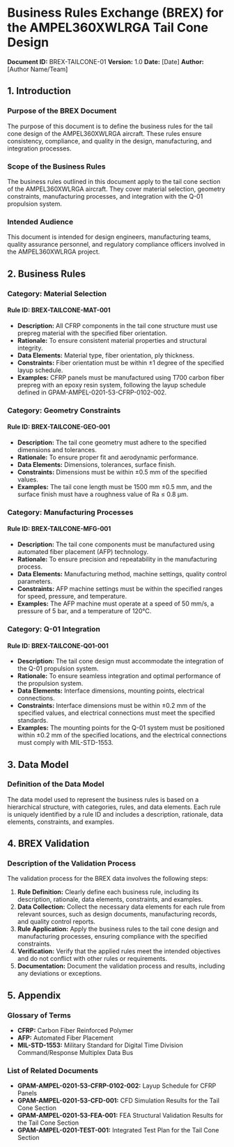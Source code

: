 # Business Rules Exchange (BREX) for the AMPEL360XWLRGA Tail Cone Design

**Document ID:** BREX-TAILCONE-01
**Version:** 1.0
**Date:** [Date]
**Author:** [Author Name/Team]

## 1. Introduction

### Purpose of the BREX Document
The purpose of this document is to define the business rules for the tail cone design of the AMPEL360XWLRGA aircraft. These rules ensure consistency, compliance, and quality in the design, manufacturing, and integration processes.

### Scope of the Business Rules
The business rules outlined in this document apply to the tail cone section of the AMPEL360XWLRGA aircraft. They cover material selection, geometry constraints, manufacturing processes, and integration with the Q-01 propulsion system.

### Intended Audience
This document is intended for design engineers, manufacturing teams, quality assurance personnel, and regulatory compliance officers involved in the AMPEL360XWLRGA project.

## 2. Business Rules

### Category: Material Selection

#### Rule ID: BREX-TAILCONE-MAT-001
- **Description:** All CFRP components in the tail cone structure must use prepreg material with the specified fiber orientation.
- **Rationale:** To ensure consistent material properties and structural integrity.
- **Data Elements:** Material type, fiber orientation, ply thickness.
- **Constraints:** Fiber orientation must be within ±1 degree of the specified layup schedule.
- **Examples:** CFRP panels must be manufactured using T700 carbon fiber prepreg with an epoxy resin system, following the layup schedule defined in GPAM-AMPEL-0201-53-CFRP-0102-002.

### Category: Geometry Constraints

#### Rule ID: BREX-TAILCONE-GEO-001
- **Description:** The tail cone geometry must adhere to the specified dimensions and tolerances.
- **Rationale:** To ensure proper fit and aerodynamic performance.
- **Data Elements:** Dimensions, tolerances, surface finish.
- **Constraints:** Dimensions must be within ±0.5 mm of the specified values.
- **Examples:** The tail cone length must be 1500 mm ±0.5 mm, and the surface finish must have a roughness value of Ra ≤ 0.8 µm.

### Category: Manufacturing Processes

#### Rule ID: BREX-TAILCONE-MFG-001
- **Description:** The tail cone components must be manufactured using automated fiber placement (AFP) technology.
- **Rationale:** To ensure precision and repeatability in the manufacturing process.
- **Data Elements:** Manufacturing method, machine settings, quality control parameters.
- **Constraints:** AFP machine settings must be within the specified ranges for speed, pressure, and temperature.
- **Examples:** The AFP machine must operate at a speed of 50 mm/s, a pressure of 5 bar, and a temperature of 120°C.

### Category: Q-01 Integration

#### Rule ID: BREX-TAILCONE-Q01-001
- **Description:** The tail cone design must accommodate the integration of the Q-01 propulsion system.
- **Rationale:** To ensure seamless integration and optimal performance of the propulsion system.
- **Data Elements:** Interface dimensions, mounting points, electrical connections.
- **Constraints:** Interface dimensions must be within ±0.2 mm of the specified values, and electrical connections must meet the specified standards.
- **Examples:** The mounting points for the Q-01 system must be positioned within ±0.2 mm of the specified locations, and the electrical connections must comply with MIL-STD-1553.

## 3. Data Model

### Definition of the Data Model
The data model used to represent the business rules is based on a hierarchical structure, with categories, rules, and data elements. Each rule is uniquely identified by a rule ID and includes a description, rationale, data elements, constraints, and examples.

## 4. BREX Validation

### Description of the Validation Process
The validation process for the BREX data involves the following steps:
1. **Rule Definition:** Clearly define each business rule, including its description, rationale, data elements, constraints, and examples.
2. **Data Collection:** Collect the necessary data elements for each rule from relevant sources, such as design documents, manufacturing records, and quality control reports.
3. **Rule Application:** Apply the business rules to the tail cone design and manufacturing processes, ensuring compliance with the specified constraints.
4. **Verification:** Verify that the applied rules meet the intended objectives and do not conflict with other rules or requirements.
5. **Documentation:** Document the validation process and results, including any deviations or exceptions.

## 5. Appendix

### Glossary of Terms
- **CFRP:** Carbon Fiber Reinforced Polymer
- **AFP:** Automated Fiber Placement
- **MIL-STD-1553:** Military Standard for Digital Time Division Command/Response Multiplex Data Bus

### List of Related Documents
- **GPAM-AMPEL-0201-53-CFRP-0102-002:** Layup Schedule for CFRP Panels
- **GPAM-AMPEL-0201-53-CFD-001:** CFD Simulation Results for the Tail Cone Section
- **GPAM-AMPEL-0201-53-FEA-001:** FEA Structural Validation Results for the Tail Cone Section
- **GPAM-AMPEL-0201-TEST-001:** Integrated Test Plan for the Tail Cone Section
